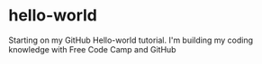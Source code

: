 # hello-world
Starting on my GitHub Hello-world tutorial.
I'm building my coding knowledge with Free Code Camp and GitHub
